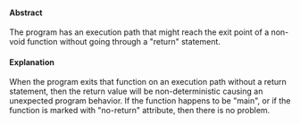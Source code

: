 #### Abstract
The program has an execution path that might reach the exit point of a non-void function without going through a \"return\" statement.

#### Explanation
When the program exits that function on an execution path without a return statement, then the return value will be non-deterministic causing an unexpected program behavior. If the function happens to be \"main\", or if the function is marked with \"no-return\" attribute, then there is no problem.
